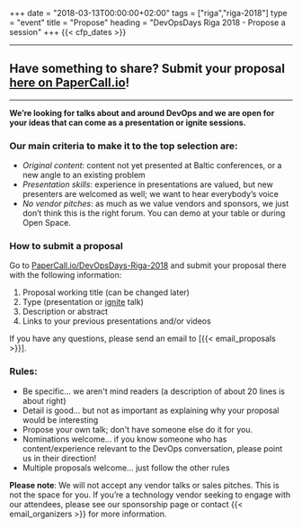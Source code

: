 +++
date = "2018-03-13T00:00:00+02:00"
tags = ["riga","riga-2018"]
type = "event"
title = "Propose"
heading = "DevOpsDays Riga 2018 - Propose a session"
+++
  {{< cfp_dates >}}

<hr>
<h2><strong>Have something to share? Submit your proposal <a href="https://www.papercall.io/devopsdays-riga-2018" target="_blank">here on PaperCall.io</a>!</strong></h2>
<hr>

<strong>We’re looking for talks about and around DevOps and we are open for your ideas that can come as a presentation or ignite sessions.</strong>

<h3>Our main criteria to make it to the top selection are:</h3>

- _Original content_: content not yet presented at Baltic conferences, or a new angle to an existing problem
- _Presentation skills_: experience in presentations are valued, but new presenters are welcomed as well; we want to hear everybody’s voice
- _No vendor pitches_: as much as we value vendors and sponsors, we just don’t think this is the right forum. You can demo at your table or during Open Space.

<h3>How to submit a proposal</h3> 

<p>Go to <a href="https://www.papercall.io/devopsdays-riga-2018" target="_blank">PaperCall.io/DevOpsDays-Riga-2018</a> and submit your proposal there with the following information: </p>
<ol>
	<li>Proposal working title (can be changed later)</li>
	<li>Type (presentation or <a href="http://www.ignitetalks.io/" target="_blank">ignite</a> talk)</li>
	<li>Description or abstract</li>
	<li>Links to your previous presentations and/or videos</li>
</ol>
<p>If you have any questions, please send an email to [{{< email_proposals >}}].</p>

<h3>Rules:</h3>
<ul>
	<li>Be specific... we aren't mind readers (a description of about 20 lines is about right)</li>
	<li>Detail is good... but not as important as explaining why your proposal would be interesting</li>
	<li>Propose your own talk; don't have someone else do it for you.</li>
	<li>Nominations welcome... if you know someone who has content/experience relevant to the DevOps conversation, please point us in their direction!</li>
	<li>Multiple proposals welcome... just follow the other rules</li>
</ul>

<strong>Please note</strong>: We will not accept any vendor talks or sales pitches. This is not the space for you. If you’re a technology vendor seeking to engage with our attendees, please see our sponsorship page or contact {{< email_organizers >}} for more information.

<!-- Facebook Pixel Code -->
<script>
 !function(f,b,e,v,n,t,s)
 {if(f.fbq)return;n=f.fbq=function(){n.callMethod?
 n.callMethod.apply(n,arguments):n.queue.push(arguments)};
 if(!f._fbq)f._fbq=n;n.push=n;n.loaded=!0;n.version='2.0';
 n.queue=[];t=b.createElement(e);t.async=!0;
 t.src=v;s=b.getElementsByTagName(e)[0];
 s.parentNode.insertBefore(t,s)}(window, document,'script',
 'https://connect.facebook.net/en_US/fbevents.js');
 fbq('init', '627303307635674');
 fbq('track', 'PageView');
</script>
<noscript><img height="1" width="1" style="display:none"
 src="https://www.facebook.com/tr?id=627303307635674&ev=PageView&noscript=1"
/></noscript>
<!-- End Facebook Pixel Code -->